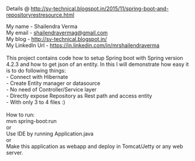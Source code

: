 Details @ http://sv-technical.blogspot.in/2015/11/spring-boot-and-repositoryrestresource.html

My name - Shailendra Verma<br>
My email - shailendravermag@gmail.com<br>
My blog - http://sv-technical.blogspot.in/<br>
My LinkedIn Url - https://in.linkedin.com/in/mrshailendraverma<br>
<br>
This project contains code how to setup Spring boot with Spring version 4.2.3 and how to get json of an entity.  In this I will demonstrate how easy it is to do following things:<br>
        - Connect with Hibernate<br>
        - Create Entity manager or datasource<br>
        - No need of Controller/Service layer<br>
        - Directly expose Repository as Rest path and access entity<br>
        - With only 3 to 4 files :)<br>
<br>
How to run:<br>
        mvn spring-boot:run<br>
                      or<br>
        Use IDE by running Application.java<br>
                      or<br>
        Make this application as webapp and deploy in Tomcat/Jetty or any web server.
